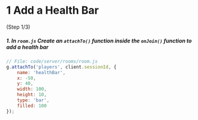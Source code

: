# 1 Add a Health Bar
 (Step 1/3)

##### 1. In `room.js` Create an `attachTo()` function inside the `onJoin()` function to add a health bar

``` javascript
// File: code/server/rooms/room.js
g.attachTo('players', client.sessionId, {  
	name: 'healthBar',
	x: -50,
	y: 40,
	width: 100,
	height: 10,
	type: 'bar',
	filled: 100
});
```